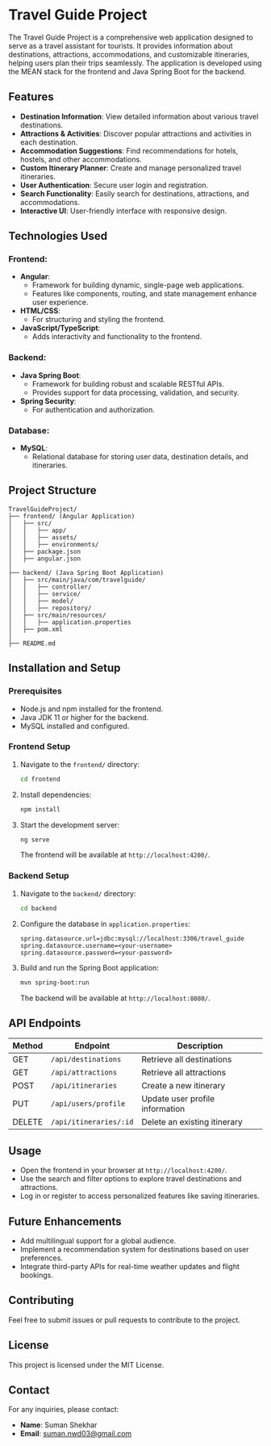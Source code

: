# Travel Guide Project

The Travel Guide Project is a comprehensive web application designed to serve as a travel assistant for tourists. It provides information about destinations, attractions, accommodations, and customizable itineraries, helping users plan their trips seamlessly. The application is developed using the MEAN stack for the frontend and Java Spring Boot for the backend.

## Features

- **Destination Information**: View detailed information about various travel destinations.
- **Attractions & Activities**: Discover popular attractions and activities in each destination.
- **Accommodation Suggestions**: Find recommendations for hotels, hostels, and other accommodations.
- **Custom Itinerary Planner**: Create and manage personalized travel itineraries.
- **User Authentication**: Secure user login and registration.
- **Search Functionality**: Easily search for destinations, attractions, and accommodations.
- **Interactive UI**: User-friendly interface with responsive design.

## Technologies Used

### Frontend:
- **Angular**: 
  - Framework for building dynamic, single-page web applications.
  - Features like components, routing, and state management enhance user experience.
- **HTML/CSS**: 
  - For structuring and styling the frontend.
- **JavaScript/TypeScript**: 
  - Adds interactivity and functionality to the frontend.

### Backend:
- **Java Spring Boot**: 
  - Framework for building robust and scalable RESTful APIs.
  - Provides support for data processing, validation, and security.
- **Spring Security**: 
  - For authentication and authorization.

### Database:
- **MySQL**: 
  - Relational database for storing user data, destination details, and itineraries.

## Project Structure

```
TravelGuideProject/
├── frontend/ (Angular Application)
│   ├── src/
│   │   ├── app/
│   │   ├── assets/
│   │   ├── environments/
│   ├── package.json
│   ├── angular.json
│
├── backend/ (Java Spring Boot Application)
│   ├── src/main/java/com/travelguide/
│   │   ├── controller/
│   │   ├── service/
│   │   ├── model/
│   │   ├── repository/
│   ├── src/main/resources/
│   │   ├── application.properties
│   ├── pom.xml
│
├── README.md
```

## Installation and Setup

### Prerequisites
- Node.js and npm installed for the frontend.
- Java JDK 11 or higher for the backend.
- MySQL installed and configured.

### Frontend Setup
1. Navigate to the `frontend/` directory:
   ```bash
   cd frontend
   ```
2. Install dependencies:
   ```bash
   npm install
   ```
3. Start the development server:
   ```bash
   ng serve
   ```
   The frontend will be available at `http://localhost:4200/`.

### Backend Setup
1. Navigate to the `backend/` directory:
   ```bash
   cd backend
   ```
2. Configure the database in `application.properties`:
   ```properties
   spring.datasource.url=jdbc:mysql://localhost:3306/travel_guide
   spring.datasource.username=<your-username>
   spring.datasource.password=<your-password>
   ```
3. Build and run the Spring Boot application:
   ```bash
   mvn spring-boot:run
   ```
   The backend will be available at `http://localhost:8080/`.

## API Endpoints

| Method | Endpoint              | Description                       |
|--------|-----------------------|-----------------------------------|
| GET    | `/api/destinations`   | Retrieve all destinations         |
| GET    | `/api/attractions`    | Retrieve all attractions          |
| POST   | `/api/itineraries`    | Create a new itinerary            |
| PUT    | `/api/users/profile`  | Update user profile information   |
| DELETE | `/api/itineraries/:id`| Delete an existing itinerary      |

## Usage
- Open the frontend in your browser at `http://localhost:4200/`.
- Use the search and filter options to explore travel destinations and attractions.
- Log in or register to access personalized features like saving itineraries.

## Future Enhancements
- Add multilingual support for a global audience.
- Implement a recommendation system for destinations based on user preferences.
- Integrate third-party APIs for real-time weather updates and flight bookings.

## Contributing
Feel free to submit issues or pull requests to contribute to the project.

## License
This project is licensed under the MIT License.

## Contact
For any inquiries, please contact:
- **Name**: Suman Shekhar
- **Email**: suman.nwd03@gmail.com

